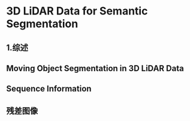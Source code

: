 # 3D LiDAR Data for Semantic Segmentation

## 1.综述

















## Moving Object Segmentation in 3D LiDAR Data

## Sequence Information



## 残差图像





